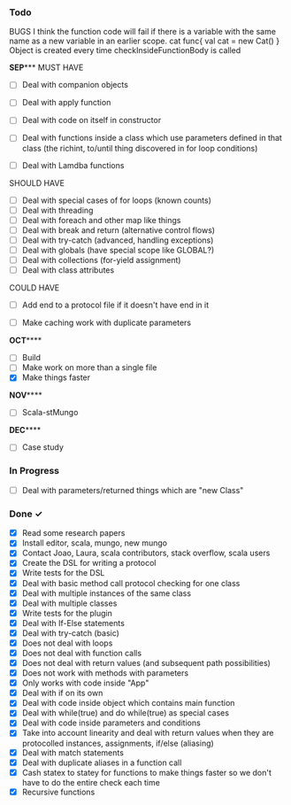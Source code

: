 


### Todo
BUGS
I think the function code will fail if there is a variable with 
the same name as a new variable in an earlier scope.
cat
func{
	val cat = new Cat()
}
Object is created every time checkInsideFunctionBody is called


************SEP***************
MUST HAVE

- [ ] Deal with companion objects
- [ ] Deal with apply function
- [ ] Deal with code on itself in constructor
- [ ] Deal with functions inside a class which use parameters defined in that class (the richint, to/until thing discovered in for loop conditions)
- [ ] Deal with Lamdba functions


SHOULD HAVE
- [ ] Deal with special cases of for loops (known counts)
- [ ] Deal with threading
- [ ] Deal with foreach and other map like things
- [ ] Deal with break and return (alternative control flows)
- [ ] Deal with try-catch (advanced, handling exceptions)
- [ ] Deal with globals (have special scope like GLOBAL?)
- [ ] Deal with collections (for-yield assignment)
- [ ] Deal with class attributes

COULD HAVE
- [ ] Add end to a protocol file if it doesn't have end in it
- [ ] Make caching work with duplicate parameters


************OCT****************
- [ ] Build
- [ ] Make work on more than a single file
- [x] Make things faster

************NOV****************
- [ ] Scala-stMungo

************DEC****************
- [ ] Case study 


### In Progress
- [ ] Deal with parameters/returned things which are "new Class"


### Done ✓

- [x] Read some research papers
- [x] Install editor, scala, mungo, new mungo
- [x] Contact Joao, Laura, scala contributors, stack overflow, scala users
- [x] Create the DSL for writing a protocol
- [x] Write tests for the DSL
- [x] Deal with basic method call protocol checking for one class
- [x] Deal with multiple instances of the same class
- [x] Deal with multiple classes
- [x] Write tests for the plugin
- [x] Deal with If-Else statements 
- [x] Deal with try-catch (basic)
- [x] Does not deal with loops
- [x] Does not deal with function calls
- [x] Does not deal with return values (and subsequent path possibilities)
- [x] Does not work with methods with parameters
- [x] Only works with code inside "App"
- [x] Deal with if on its own
- [x] Deal with code inside object which contains main function 
- [x] Deal with while(true) and do while(true) as special cases
- [x] Deal with code inside parameters and conditions
- [x] Take into account linearity and deal with return values when they are protocolled instances, assignments, if/else (aliasing)
- [x] Deal with match statements
- [x] Deal with duplicate aliases in a function call
- [x] Cash statex to statey for functions to make things faster so we don't have to do the entire check each time 
- [x] Recursive functions
